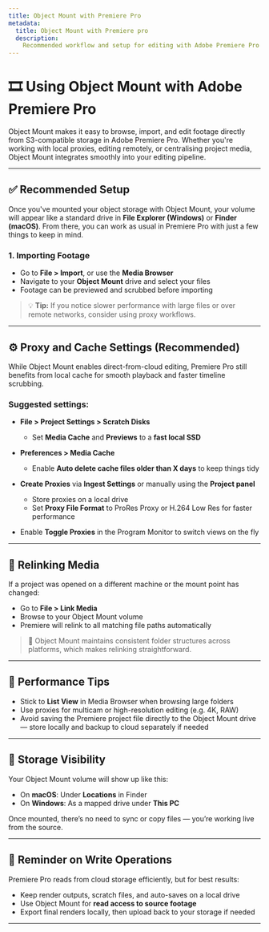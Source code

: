 ```yaml
---
title: Object Mount with Premiere Pro
metadata:
  title: Object Mount with Premiere pro
  description:
    Recommended workflow and setup for editing with Adobe Premiere Pro using Object Mount volumes
---
```


# 🎞️ Using Object Mount with Adobe Premiere Pro

Object Mount makes it easy to browse, import, and edit footage directly from S3-compatible storage in Adobe Premiere Pro. Whether you're working with local proxies, editing remotely, or centralising project media, Object Mount integrates smoothly into your editing pipeline.

---

## ✅ Recommended Setup

Once you've mounted your object storage with Object Mount, your volume will appear like a standard drive in **File Explorer (Windows)** or **Finder (macOS)**. From there, you can work as usual in Premiere Pro with just a few things to keep in mind.

### 1. Importing Footage

- Go to **File > Import**, or use the **Media Browser**
- Navigate to your **Object Mount** drive and select your files
- Footage can be previewed and scrubbed before importing

> 💡 **Tip:** If you notice slower performance with large files or over remote networks, consider using proxy workflows.

---

## ⚙️ Proxy and Cache Settings (Recommended)

While Object Mount enables direct-from-cloud editing, Premiere Pro still benefits from local cache for smooth playback and faster timeline scrubbing.

### Suggested settings:

- **File > Project Settings > Scratch Disks**  
  - Set **Media Cache** and **Previews** to a **fast local SSD**

- **Preferences > Media Cache**  
  - Enable **Auto delete cache files older than X days** to keep things tidy

- **Create Proxies** via **Ingest Settings** or manually using the **Project panel**  
  - Store proxies on a local drive
  - Set **Proxy File Format** to ProRes Proxy or H.264 Low Res for faster performance

- Enable **Toggle Proxies** in the Program Monitor to switch views on the fly

---

## 📁 Relinking Media

If a project was opened on a different machine or the mount point has changed:

- Go to **File > Link Media**
- Browse to your Object Mount volume
- Premiere will relink to all matching file paths automatically

> 🔄 Object Mount maintains consistent folder structures across platforms, which makes relinking straightforward.

---

## 🧪 Performance Tips

- Stick to **List View** in Media Browser when browsing large folders
- Use proxies for multicam or high-resolution editing (e.g. 4K, RAW)
- Avoid saving the Premiere project file directly to the Object Mount drive — store locally and backup to cloud separately if needed

---

## 📂 Storage Visibility

Your Object Mount volume will show up like this:
- On **macOS**: Under **Locations** in Finder
- On **Windows**: As a mapped drive under **This PC**

Once mounted, there’s no need to sync or copy files — you’re working live from the source.

---

## 🔐 Reminder on Write Operations

Premiere Pro reads from cloud storage efficiently, but for best results:

- Keep render outputs, scratch files, and auto-saves on a local drive
- Use Object Mount for **read access to source footage**
- Export final renders locally, then upload back to your storage if needed

---
